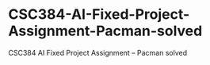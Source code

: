 # CSC384-AI-Fixed-Project-Assignment-Pacman-solved
CSC384 AI Fixed Project Assignment – Pacman solved
